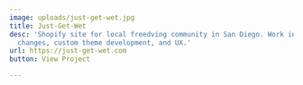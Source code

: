 ```yaml
---
image: uploads/just-get-wet.jpg
title: Just-Get-Wet
desc: 'Shopify site for local freedving community in San Diego. Work includes: design
  changes, custom theme development, and UX.'
url: https://just-get-wet.com
button: View Project

---
```

